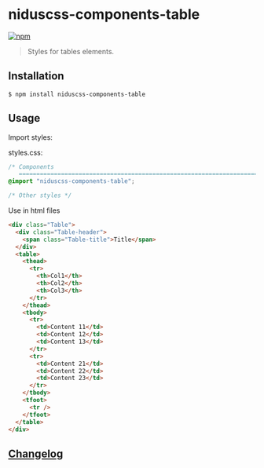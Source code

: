 # niduscss-components-table
[![npm][npm-image]][npm-url]

[npm-image]: https://img.shields.io/npm/v/niduscss-components-table.svg
[npm-url]: https://npmjs.org/package/niduscss-components-table

> Styles for tables elements.

## Installation

```console
$ npm install niduscss-components-table
```

## Usage

Import styles:

styles.css:

```css
/* Components
   ========================================================================== */
@import "niduscss-components-table";

/* Other styles */
```

Use in html files

```html
<div class="Table">
  <div class="Table-header">
    <span class="Table-title">Title</span>
  </div>
  <table>
    <thead>
      <tr>
        <th>Col1</th>
        <th>Col2</th>
        <th>Col3</th>
      </tr>
    </thead>
    <tbody>
      <tr>
        <td>Content 11</td>
        <td>Content 12</td>
        <td>Content 13</td>
      </tr>
      <tr>
        <td>Content 21</td>
        <td>Content 22</td>
        <td>Content 23</td>
      </tr>
    </tbody>
    <tfoot>
      <tr />
    </tfoot>
  </table>
</div>
```

## [Changelog](CHANGELOG.md)